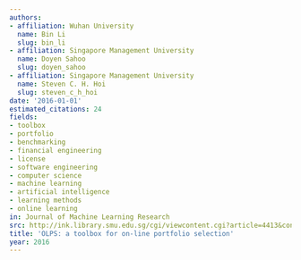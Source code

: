 ```yaml
---
authors:
- affiliation: Wuhan University
  name: Bin Li
  slug: bin_li
- affiliation: Singapore Management University
  name: Doyen Sahoo
  slug: doyen_sahoo
- affiliation: Singapore Management University
  name: Steven C. H. Hoi
  slug: steven_c_h_hoi
date: '2016-01-01'
estimated_citations: 24
fields:
- toolbox
- portfolio
- benchmarking
- financial engineering
- license
- software engineering
- computer science
- machine learning
- artificial intelligence
- learning methods
- online learning
in: Journal of Machine Learning Research
src: http://ink.library.smu.edu.sg/cgi/viewcontent.cgi?article=4413&context=sis_research
title: 'OLPS: a toolbox for on-line portfolio selection'
year: 2016
---
```

